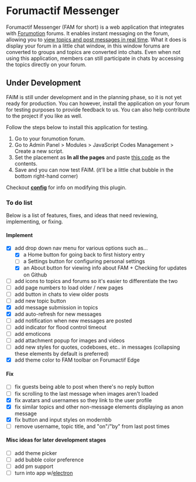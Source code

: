 # Forumactif Messenger
Forumactif Messenger (FAM for short) is a web application that integrates with [Forumotion](https://www.forumotion.com/) forums. It enables instant messaging on the forum, allowing you to [view topics and post messages in real time](https://i58.servimg.com/u/f58/18/21/41/30/56hv4610.gif). What it does is display your forum in a little chat window, in this window forums are converted to groups and topics are converted into chats. Even when not using this application, members can still participate in chats by accessing the topics directly on your forum.


## Under Development
FAIM is still under development and in the planning phase, so it is not yet ready for production. You can however, install the application on your forum for testing purposes to provide feedback to us. You can also help contribute to the project if you like as well.

Follow the steps below to install this application for testing.
1. Go to your forumotion forum.
2. Go to Admin Panel > Modules > JavaScript Codes Management > Create a new script.
3. Set the placement as **In all the pages** and paste [this code](https://github.com/SethClydesdale/forumactif-messenger/blob/master/fa-im.js) as the contents.
4. Save and you can now test FAIM. (it'll be a little chat bubble in the bottom right-hand corner)

Checkout [**config**](https://github.com/SethClydesdale/forumactif-messenger/wiki/Config) for info on modifying this plugin.


### To do list
Below is a list of features, fixes, and ideas that need reviewing, implementing, or fixing.

#### Implement
- [x] add drop down nav menu for various options such as...
  - [x] a Home button for going back to first history entry
  - [ ] a Settings button for configuring personal settings
  - [x] an About button for viewing info about FAM + Checking for updates on Github
- [ ] add icons to topics and forums so it's easier to differentiate the two
- [ ] add page numbers to load older / new pages
- [ ] add button in chats to view older posts
- [ ] add new topic button
- [x] add message submission in topics
- [x] add auto-refresh for new messages
- [ ] add notification when new messages are posted
- [ ] add indicator for flood control timeout
- [ ] add emoticons
- [ ] add attachment popup for images and videos
- [ ] add new styles for quotes, codeboxes, etc.. in messages (collapsing these elements by default is preferred)
- [x] add theme color to FAM toolbar on Forumactif Edge

#### Fix
- [ ] fix guests being able to post when there's no reply button
- [ ] fix scrolling to the last message when images aren't loaded
- [x] fix avatars and usernames so they link to the user profile
- [x] fix similar topics and other non-message elements displaying as anon message
- [x] fix button and input styles on modernbb
- [ ] remove username, topic title, and "on"/"by" from last post times

#### Misc ideas for later development stages
- [ ] add theme picker
- [ ] add bubble color preference
- [ ] add pm support
- [ ] turn into app w/[electron](https://electron.atom.io/)
